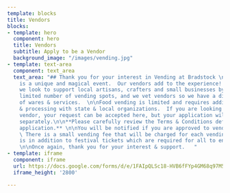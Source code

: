 ```yaml
---
template: blocks
title: Vendors
blocks:
- template: hero
  component: hero
  title: Vendors
  subtitle: Apply to be a Vendor
  background_image: "/images/vending.jpg"
- template: text-area
  component: text_area
  text_area: "## Thank you for your interest in Vending at Bradstock \n\nBradstock
    is a unique and magical event.  Our vendors add to the experience!  This is why
    we look to support local artisans, crafters and small businesses by offering a
    limited number of vending spots, and we vet vendors so we have a diverse variety
    of wares & services.  \n\nFood vending is limited and requires additional rules
    & processing with state & local organizations.  If you are looking to be a food
    vendor, your request can be accepted here, but your application will be managed
    separately.\n\n**Please carefully review the Terms & Conditions defined in this
    application.** \n\nYou will be notified if you are approved to vend this year.
    \ There is a small vending fee that will be charged for each vending spot, this
    is in addition to festival tickets which are required for all to enter Bradstock.
    \n\nOnce again, thank you for your interest & support.   "
- template: iframe
  component: iframe
  url: https://docs.google.com/forms/d/e/1FAIpQLSc18-HVB6fFYp4GM68q97M5TfxxBLvhBBx2k533gb6jxxu70w/viewform?embedded=true
  iframe_height: '2800'

---
```

